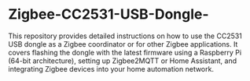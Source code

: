 # Zigbee-CC2531-USB-Dongle-
This repository provides detailed instructions on how to use the CC2531 USB dongle as a Zigbee coordinator or for other Zigbee applications. It covers flashing the dongle with the latest firmware using a Raspberry Pi (64-bit architecture), setting up Zigbee2MQTT or Home Assistant, and integrating Zigbee devices into your home automation network.
